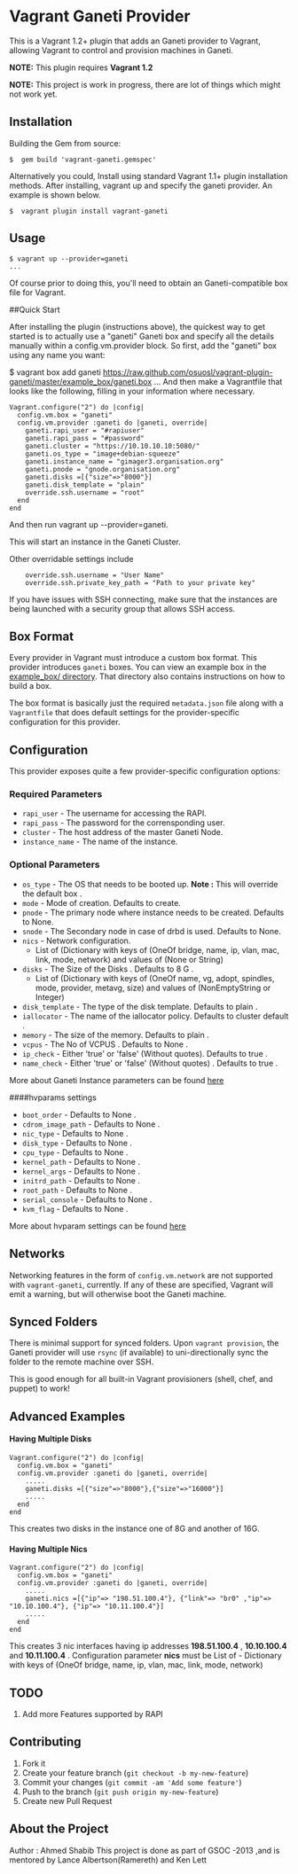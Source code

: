 # Vagrant Ganeti Provider
This is a Vagrant 1.2+ plugin that adds an Ganeti provider to Vagrant, allowing Vagrant to control and provision 
machines in Ganeti.

**NOTE:** This plugin requires **Vagrant 1.2**

**NOTE:** This project is work in progress, there are lot of things which might not work yet.

## Installation

Building the Gem from source:

    $  gem build 'vagrant-ganeti.gemspec'


Alternatively you could, Install using standard Vagrant 1.1+ plugin installation methods. After installing, vagrant up and specify the ganeti provider. An example is shown below.

    $  vagrant plugin install vagrant-ganeti

## Usage

    $ vagrant up --provider=ganeti
    ...
Of course prior to doing this, you'll need to obtain an Ganeti-compatible box file for Vagrant.


##Quick Start

After installing the plugin (instructions above), the quickest way to get started is to actually use a "ganeti" Ganeti box and specify all the details manually within a config.vm.provider block. So first, add the "ganeti" box using any name you want:

$ vagrant box add ganeti https://raw.github.com/osuosl/vagrant-plugin-ganeti/master/example_box/ganeti.box
...
And then make a Vagrantfile that looks like the following, filling in your information where necessary.

    Vagrant.configure("2") do |config|
      config.vm.box = "ganeti"
      config.vm.provider :ganeti do |ganeti, override|
        ganeti.rapi_user = "#rapiuser"
        ganeti.rapi_pass = "#password"
        ganeti.cluster = "https://10.10.10.10:5080/"
        ganeti.os_type = "image+debian-squeeze"
        ganeti.instance_name = "gimager3.organisation.org"
        ganeti.pnode = "gnode.organisation.org"
        ganeti.disks =[{"size"=>"8000"}] 
        ganeti.disk_template = "plain"
        override.ssh.username = "root"
      end
    end


And then run vagrant up --provider=ganeti.
        
This will start an  instance in the Ganeti Cluster.

Other overridable settings include 

        override.ssh.username = "User Name"
        override.ssh.private_key_path = "Path to your private key"

If you have issues with SSH connecting, make sure that the instances are being launched with a security group that allows SSH access.

## Box Format

Every provider in Vagrant must introduce a custom box format. This
provider introduces `ganeti` boxes. You can view an example box in
the [example_box/ directory](https://github.com/osuosl/vagrant-plugin-ganeti/master/example_box/).
That directory also contains instructions on how to build a box.

The box format is basically just the required `metadata.json` file
along with a `Vagrantfile` that does default settings for the
provider-specific configuration for this provider.

## Configuration

This provider exposes quite a few provider-specific configuration options:
### Required Parameters
* `rapi_user` - The username for accessing the RAPI. 
* `rapi_pass` - The password for the corrensponding user. 
* `cluster` - The host address of the master Ganeti Node. 
* `instance_name` - The name of the instance. 

### Optional Parameters
* `os_type` - The OS that needs to be booted up. **Note :** This will override the default box . 
* `mode` - Mode of creation. Defaults to create. 
* `pnode` - The primary node where instance needs to be created. Defaults to None. 
* `snode` - The Secondary node in case of drbd is used. Defaults to None. 
* `nics` - Network configuration. 
    * List of (Dictionary with keys of (OneOf bridge, name, ip, vlan, mac, link, mode, network) and values of (None or String)
* `disks` - The Size of the Disks . Defaults to 8 G . 
    * List of (Dictionary with keys of (OneOf name, vg, adopt, spindles, mode, provider, metavg, size) and values of (NonEmptyString or Integer)
* `disk_template` - The type of the disk template. Defaults to plain . 
* `iallocator` - The name of the iallocator policy. Defaults to cluster default . 
* `memory` - The size of the memory. Defaults to plain . 
* `vcpus` - The No of VCPUS . Defaults to None . 
* `ip_check` - Either 'true' or 'false' (Without quotes). Defaults to true . 
* `name_check` - Either 'true' or 'false' (Without quotes) . Defaults to true . 

More about Ganeti Instance parameters can be found [here](http://docs.ganeti.org/ganeti/current/html/rapi.html#id138)

####hvparams settings
* `boot_order` - Defaults to None . 
* `cdrom_image_path` - Defaults to None . 
* `nic_type` - Defaults to None . 
* `disk_type` - Defaults to None . 
* `cpu_type` - Defaults to None . 
* `kernel_path` - Defaults to None . 
* `kernel_args` - Defaults to None . 
* `initrd_path` - Defaults to None . 
* `root_path` - Defaults to None . 
* `serial_console` - Defaults to None . 
* `kvm_flag` - Defaults to None . 

More about hvparam settings can be found [here](http://docs.ganeti.org/ganeti/current/man/gnt-instance.html)

## Networks

Networking features in the form of `config.vm.network` are not
supported with `vagrant-ganeti`, currently. If any of these are
specified, Vagrant will emit a warning, but will otherwise boot
the Ganeti machine.

## Synced Folders

There is minimal support for synced folders. Upon `vagrant provision`, the Ganeti provider will use
`rsync` (if available) to uni-directionally sync the folder to
the remote machine over SSH.

This is good enough for all built-in Vagrant provisioners (shell,
chef, and puppet) to work!

## Advanced Examples 
#### Having Multiple Disks

    Vagrant.configure("2") do |config|
      config.vm.box = "ganeti"
      config.vm.provider :ganeti do |ganeti, override|
        .....
        ganeti.disks =[{"size"=>"8000"},{"size"=>"16000"}] 
        .....
      end
    end
This creates two disks in the instance one of 8G and another of 16G.

#### Having Multiple Nics

    Vagrant.configure("2") do |config|
      config.vm.box = "ganeti"
      config.vm.provider :ganeti do |ganeti, override|
        .....
        ganeti.nics =[{"ip"=> "198.51.100.4"}, {"link"=> "br0" ,"ip"=> "10.10.100.4"}, {"ip"=> "10.11.100.4"}]
        .....
      end
    end
This creates 3 nic interfaces having ip addresses **198.51.100.4** , **10.10.100.4** and **10.11.100.4** .
Configuration parameter **nics** must be List of - Dictionary with keys of (OneOf bridge, name, ip, vlan, mac, link, mode, network)

## TODO

1. Add more Features supported by RAPI

## Contributing

1. Fork it
2. Create your feature branch (`git checkout -b my-new-feature`)
3. Commit your changes (`git commit -am 'Add some feature'`)
4. Push to the branch (`git push origin my-new-feature`)
5. Create new Pull Request
 
## About the Project
Author : Ahmed Shabib 
This project is done as part of GSOC -2013 ,and is mentored by Lance Albertson(Ramereth) and Ken Lett
